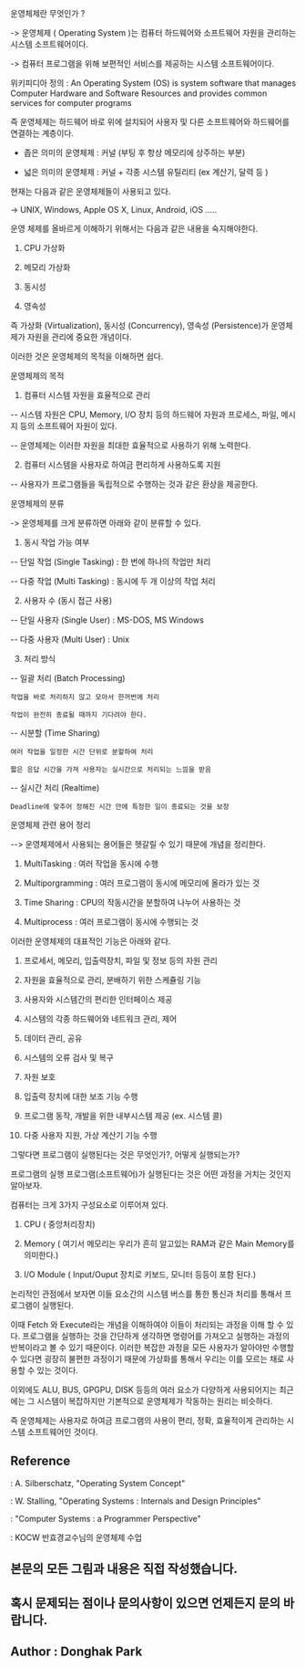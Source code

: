 운영체제란 무엇인가 ?

-> 운영체제 ( Operating System )는 컴퓨터 하드웨어와 소프트웨어 자원을 관리하는 시스템 소프트웨어이다.

-> 컴퓨터 프로그램을 위해 보편적인 서비스를 제공하는 시스템 소프트웨어이다.

위키피디아 정의 : An Operating System (OS) is system software that manages Computer Hardware and Software Resources and provides common services for computer programs

즉 운영체제는 하드웨어 바로 위에 설치되어 사용자 및 다른 소프트웨어와 하드웨어를 연결하는 계층이다.

- 좁은 의미의 운영체제 : 커널 (부팅 후 항상 메모리에 상주하는 부분)

- 넓은 의미의 운영체제 : 커널 + 각종 시스템 유틸리티 (ex 계산기, 달력 등 )

현재는 다음과 같은 운영체제들이 사용되고 있다.

-> UNIX, Windows, Apple OS X, Linux, Android, iOS .....

운영 체제를 올바르게 이해하기 위해서는 다음과 같은 내용을 숙지해야한다.

1. CPU 가상화

2. 메모리 가상화

3. 동시성

4. 영속성

즉 가상화 (Virtualization), 동시성 (Concurrency), 영속성 (Persistence)가 운영체제가 자원을 관리에 중요한 개념이다.

이러한 것은 운영체제의 목적을 이해하면 쉽다.

운영체제의 목적

1. 컴퓨터 시스템 자원을 효율적으로 관리

-- 시스템 자원은 CPU, Memory, I/O 장치 등의 하드웨어 자원과 프로세스, 파일, 메시지 등의 소프트웨어 자원이 있다.

-- 운영체제는 이러한 자원을 최대한 효율적으로 사용하기 위해 노력한다.

2. 컴퓨터 시스템을 사용자로 하여금 편리하게 사용하도록 지원

-- 사용자가 프로그램들을 독립적으로 수행하는 것과 같은 환상을 제공한다.

운영체제의 분류

-> 운영체제를 크게 분류하면 아래와 같이 분류할 수 있다.

1. 동시 작업 가능 여부

-- 단일 작업 (Single Tasking) : 한 번에 하나의 작업만 처리

-- 다중 작업 (Multi Tasking) : 동시에 두 개 이상의 작업 처리

2. 사용자 수 (동시 접근 사용)

-- 단일 사용자 (Single User) : MS-DOS, MS Windows

-- 다중 사용자 (Multi User) : Unix

3. 처리 방식

-- 일괄 처리 (Batch Processing)

    작업을 바로 처리하지 않고 모아서 한꺼번에 처리

    작업이 완전히 종료될 때까지 기다려야 한다.

-- 시분할 (Time Sharing)

    여러 작업을 일정한 시간 단위로 분할하여 처리

    짧은 응답 시간을 가져 사용자는 실시간으로 처리되는 느낌을 받음

-- 실시간 처리 (Realtime)

    Deadline에 맞추어 정해진 시간 안에 특정한 일이 종료되는 것을 보장

운영체제 관련 용어 정리

--> 운영체제에서 사용되는 용어들은 헷갈릴 수 있기 때문에 개념을 정리한다.

1. MultiTasking : 여러 작업을 동시에 수행

2. Multiporgramming : 여러 프로그램이 동시에 메모리에 올라가 있는 것

3. Time Sharing : CPU의 작동시간을 분할하여 나누어 사용하는 것

4. Multiprocess : 여러 프로그램이 동시에 수행되는 것

이러한 운영체제의 대표적인 기능은 아래와 같다.

1. 프로세서, 메모리, 입출력장치, 파일 및 정보 등의 자원 관리

2. 자원을 효율적으로 관리, 분배하기 위한 스케쥴링 기능

3. 사용자와 시스템간의 편리한 인터페이스 제공

4. 시스템의 각종 하드웨어와 네트워크 관리, 제어

5. 데이터 관리, 공유

6. 시스템의 오류 검사 및 복구

7. 자원 보호

8. 입출력 장치에 대한 보조 기능 수행

9. 프로그램 동작, 개발을 위한 내부시스템 제공 (ex. 시스템 콜)

10. 다중 사용자 지원, 가상 계산기 기능 수행

그렇다면 프로그램이 실행된다는 것은 무엇인가?, 어떻게 실행되는가?

프로그램의 실행
프로그램(소프트웨어)가 실행된다는 것은 어떤 과정을 거치는 것인지 알아보자.

컴퓨터는 크게 3가지 구성요소로 이루어져 있다.

1. CPU ( 중앙처리장치)

2. Memory ( 여기서 메모리는 우리가 흔히 알고있는 RAM과 같은 Main Memory를 의미한다.)

3. I/O Module ( Input/Ouput 장치로 키보드, 모니터 등등이 포함 된다.)

논리적인 관점에서 보자면 이들 요소간의 시스템 버스를 통한 통신과 처리를 통해서 프로그램이 실행된다.

이때 Fetch 와 Execute라는 개념을 이해하여야 이들이 처리되는 과정을 이해 할 수 있다. 프로그램을 실행하는 것을 간단하게 생각하면 명령어를 가져오고 실행하는 과정의 반복이라고 볼 수 있기 때문이다. 이러한 복잡한 과정을 모든 사용자가 알아야만 수행할 수 있다면 굉장히 불편한 과정이기 때문에 가상화를 통해서 우리는 이를 모르는 채로 사용할 수 있는 것이다.

이외에도 ALU, BUS, GPGPU, DISK 등등의 여러 요소가 다양하게 사용되어지는 최근에는 그 시스템이 복잡하지만 기본적으로 운영체제가 작동하는 원리는 비슷하다.

즉 운영체제는 사용자로 하여금 프로그램의 사용이 편리, 정확, 효율적이게 관리하는 시스템 소프트웨어인 것이다.

## Reference

: A. Silberschatz, "Operating System Concept"

: W. Stalling, "Operating Systems : Internals and Design Principles"

: "Computer Systems : a Programmer Perspective"

: KOCW 반효경교수님의 운영체제 수업

## 본문의 모든 그림과 내용은 직접 작성했습니다.

## 혹시 문제되는 점이나 문의사항이 있으면 언제든지 문의 바랍니다.

## Author : Donghak Park
